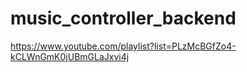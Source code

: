 # music_controller_backend
https://www.youtube.com/playlist?list=PLzMcBGfZo4-kCLWnGmK0jUBmGLaJxvi4j
